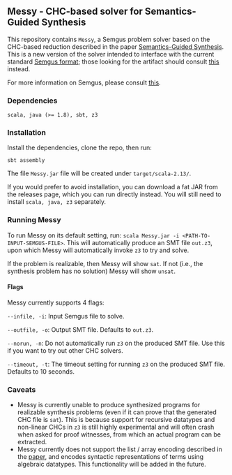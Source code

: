 ## Messy - CHC-based solver for Semantics-Guided Synthesis

This repository contains `Messy`, a Semgus problem solver based on the CHC-based reduction described in the paper [Semantics-Guided Synthesis](https://dl.acm.org/doi/abs/10.1145/3434311). This is a new version of the solver intended to interface with the current standard [Semgus format](https://semgus-git.github.io/Semgus-Site/res/semgus-lang.pdf); those looking for the artifact should consult [this](https://dl.acm.org/do/10.1145/3410258/abs/) instead.

For more information on Semgus, please consult [this](https://semgus.org).

### Dependencies

```
scala, java (>= 1.8), sbt, z3
```

### Installation

Install the dependencies, clone the repo, then run:

```
sbt assembly
```

The file `Messy.jar` file will be created under `target/scala-2.13/`.

If you would prefer to avoid installation, you can download a fat JAR from the releases page, which you can run directly instead. You will still need to install `scala, java, z3` separately.

### Running Messy

To run Messy on its default setting, run: `scala Messy.jar -i <PATH-TO-INPUT-SEMGUS-FILE>`. This will automatically produce an SMT file `out.z3`, upon which Messy will automatically invoke `z3` to try and solve.

If the problem is realizable, then Messy will show `sat`. If not (i.e., the synthesis problem has no solution) Messy will show `unsat`.

#### Flags

Messy currently supports 4 flags:

`--infile, -i`: Input Semgus file to solve.

`--outfile, -o`: Output SMT file. Defaults to `out.z3`.

`--norun, -n`: Do not automatically run `z3` on the produced SMT file. Use this if you want to try out other CHC solvers.

`--timeout, -t`: The timeout setting for running `z3` on the produced SMT file. Defaults to 10 seconds.

### Caveats

- Messy is currently unable to produce synthesized programs for realizable synthesis problems (even if it can prove that the generated CHC file is `sat`). This is because support for recursive datatypes and non-linear CHCs in `z3` is still highly experimental and will often crash when asked for proof witnesses, from which an actual program can be extracted.
- Messy currently does not support the list / array encoding described in the [paper](https://dl.acm.org/doi/abs/10.1145/3434311), and encodes syntactic representations of terms using algebraic datatypes. This functionality will be added in the future.

